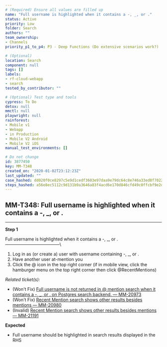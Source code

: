 ```yaml
---
# (Required) Ensure all values are filled up
name: "Full username is highlighted when it contains a -, _, or ."
status: Active
priority: Low
folder: Search
authors: ""
team_ownership:
- Channels
priority_p1_to_p4: P3 - Deep Functions (Do extensive scenarios work?)

# (Optional)
location: Search
component: null
tags: []
labels:
- rf-cloud-webapp
- search
tested_by_contributor: ""

# (Optional) Test type and tools
cypress: To Do
detox: null
mmctl: null
playwright: null
rainforest:
- Mobile v1
- Webapp
- in Production
- Mobile V2 Android
- Mobile V2 iOS
manual_test_environments: []

# Do not change
id: 3877450
key: MM-T348
created_on: "2020-01-02T23:12:23Z"
last_updated: ""
case_hashed: dd020f0ce8297c5e9d1cedf3603e97daa9e79dc64c8e746a33ed8f702230e96965cf3ddff9771ad2469d60cf940896c1
steps_hashed: a56e8ec5112c9d131b9a3646a83f4acd6e170d846cfd49c0ffcbf9e2d7b9664928c3bf5db1dc2cc6db6dd4acc011d576
---
```


<!-- (Auto-generated) Based on frontmatter's "key" and "name" -->

## MM-T348: Full username is highlighted when it contains a -, _, or .

---

**Step 1**

Full username is highlighted when it contains a -, \_, or .\
–––––––––––––––––––––––––\\

1. Log in as (or create a) user with username containing -, \_, or .
2. Have another user at-mention you
3. Click the @ icon in the top right corner (if in mobile view, click the hamburger menu on the top right corner then click @RecentMentions)

_Related ticket(s):_

- (Won't Fix) [Full username is not returned in @ mention search when it contains a -, \_, or . on Postgres search backend. — MM-20973](https://mattermost.atlassian.net/browse/MM-20973)
- (Won't Fix) [Recent Mention search shows other results besides mentions — MM-20980](https://mattermost.atlassian.net/browse/MM-20980)
- (Invalid) [Recent Mention search shows other results besides mentions — MM-21191](https://mattermost.atlassian.net/browse/MM-21191)

**Expected**

- Full username should be highlighted in search results displayed in the RHS
